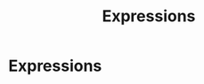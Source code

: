 ﻿---
layout: default
title: Expressions
parent: Jyro Language Syntax
has_children: true
has_toc: false
permalink: /jyro/expressions/
---

# Expressions